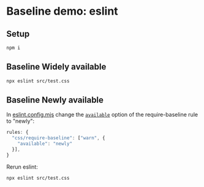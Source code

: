 # Baseline demo: eslint

## Setup

```sh
npm i
```

## Baseline Widely available

```sh
npx eslint src/test.css
```

## Baseline Newly available

In [eslint.config.mjs](eslint.config.mjs) change the [`available`](https://github.com/eslint/css/blob/HEAD/docs/rules/require-baseline.md#options) option of the require-baseline rule to "newly":

```js
rules: {
  "css/require-baseline": ["warn", {
    "available": "newly"
  }],
}
```

Rerun eslint:

```sh
npx eslint src/test.css
```
